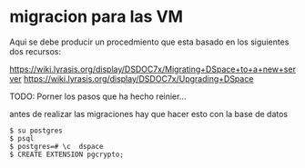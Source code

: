 # migracion para las VM
Aqui se debe producir un procedmiento que esta basado en los siguientes dos recursos:

 https://wiki.lyrasis.org/display/DSDOC7x/Migrating+DSpace+to+a+new+server
 https://wiki.lyrasis.org/display/DSDOC7x/Upgrading+DSpace
 

TODO: 
Porner los pasos que ha hecho reinier... 

antes de realizar las migraciones hay que hacer esto con la base de datos 

```
$ su postgres
$ psql
$ postgres=# \c  dspace
$ CREATE EXTENSION pgcrypto;
```




